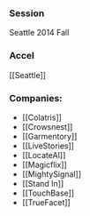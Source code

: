 
### Session
Seattle 2014 Fall

### Accel
[[Seattle]]

### Companies:
- [[Colatris]]
- [[Crowsnest]]
- [[Garmentory]]
- [[LiveStories]]
- [[LocateAI]]
- [[Magicflix]]
- [[MightySignal]]
- [[Stand In]]
- [[TouchBase]]
- [[TrueFacet]]


